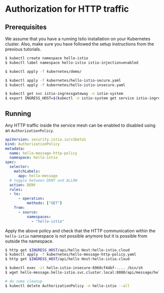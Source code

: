 # Authorization for HTTP traffic

## Prerequisites

We assume that you have a running Istio installation on your Kubernetes cluster. Also, make sure you have followed the setup instructions from the previous tutorials.

```bash
$ kubectl create namespace hello-istio
$ kubectl label namespace hello-istio istio-injection=enabled

$ kubectl apply -f kubernetes/demo/

$ kubectl apply -f kubernetes/hello-istio-secure.yaml
$ kubectl apply -f kubernetes/hello-istio-insecure.yaml

$ kubectl get svc istio-ingressgateway -n istio-system
$ export INGRESS_HOST=$(kubectl -n istio-system get service istio-ingressgateway -o jsonpath='{.status.loadBalancer.ingress[0].ip}')
```

## Running

Any HTTP traffic inside the service mesh can be enabled to disabled using an `AuthorizationPolicy`.

```yaml
apiVersion: security.istio.io/v1beta1
kind: AuthorizationPolicy
metadata:
  name: hello-message-http-policy
  namespace: hello-istio
spec:
  selector:
    matchLabels:
      app: hello-message
  # toggle between DENY and ALLOW
  action: DENY
  rules:
  - to:
      - operation:
          methods: ["GET"]
    from:
      - source:
          namespaces:
            - "hello-istio"
```

Apply the above policy and check that the HTTP communication within the `hello-istio` namespace is not possible anymore but it is possible from outside the namespace.

```bash
$ http get $INGRESS_HOST/api/hello Host:hello-istio.cloud
$ kubectl apply -f kubernetes/hello-message-http-policy.yaml
$ http get $INGRESS_HOST/api/hello Host:hello-istio.cloud

$ kubectl exec -it hello-istio-insecure-6969cf44bf-.... /bin/sh
$ wget hello-message.hello-istio.svc.cluster.local:8080/api/message/hello -S -O - | more

# do some cleanup
$ kubectl delete AuthorizationPolicy -n hello-istio --all
```


